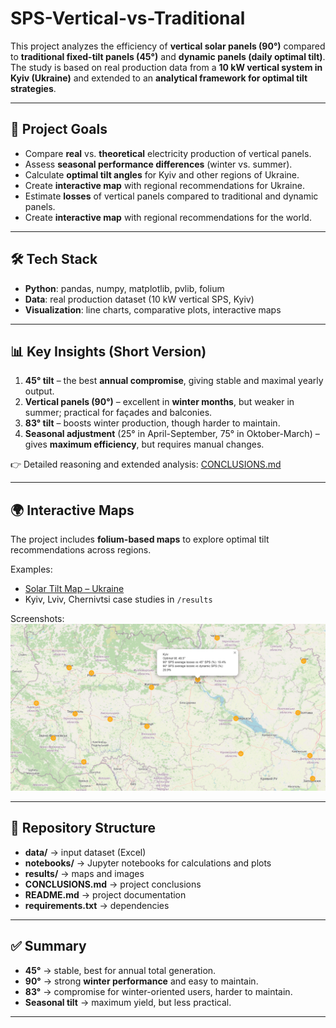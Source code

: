 # SPS-Vertical-vs-Traditional

This project analyzes the efficiency of **vertical solar panels (90°)** compared to **traditional fixed-tilt panels (45°)** and **dynamic panels (daily optimal tilt)**.  
The study is based on real production data from a **10 kW vertical system in Kyiv (Ukraine)** and extended to an **analytical framework for optimal tilt strategies**.

---

## 📌 Project Goals
- Compare **real** vs. **theoretical** electricity production of vertical panels.
- Assess **seasonal performance differences** (winter vs. summer).
- Calculate **optimal tilt angles** for Kyiv and other regions of Ukraine.
- Create **interactive map** with regional recommendations for Ukraine.
- Estimate **losses** of vertical panels compared to traditional and dynamic panels.
- Create **interactive map** with regional recommendations for the world.

---

## 🛠️ Tech Stack
- **Python**: pandas, numpy, matplotlib, pvlib, folium  
- **Data**: real production dataset (10 kW vertical SPS, Kyiv)  
- **Visualization**: line charts, comparative plots, interactive maps  

---

## 📊 Key Insights (Short Version)
1. **45° tilt** – the best **annual compromise**, giving stable and maximal yearly output.  
2. **Vertical panels (90°)** – excellent in **winter months**, but weaker in summer; practical for façades and balconies.  
3. **83° tilt** – boosts winter production, though harder to maintain.  
4. **Seasonal adjustment** (25° in April-September, 75° in Oktober-March) – gives **maximum efficiency**, but requires manual changes.  

👉 Detailed reasoning and extended analysis: [CONCLUSIONS.md](/CONCLUSIONS.md)

---

## 🌍 Interactive Maps
The project includes **folium-based maps** to explore optimal tilt recommendations across regions.

Examples:  
- [Solar Tilt Map – Ukraine](results/solar_tilt_ukraine_map.html)  
- Kyiv, Lviv, Chernivtsi case studies in `/results`  

Screenshots:  
![Kyiv Map](results/optimal_tilt_map_Ukraine_Kyiv.png)  

---

## 📂 Repository Structure
- **data/** → input dataset (Excel)  
- **notebooks/** → Jupyter notebooks for calculations and plots  
- **results/** → maps and images
- **CONCLUSIONS.md** → project conclusions  
- **README.md** → project documentation  
- **requirements.txt** → dependencies  

---

## ✅ Summary
- **45°** → stable, best for annual total generation.  
- **90°** → strong **winter performance** and easy to maintain.  
- **83°** → compromise for winter-oriented users, harder to maintain.  
- **Seasonal tilt** → maximum yield, but less practical.  

---
